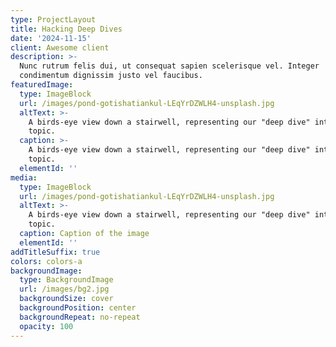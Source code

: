 ```yaml
---
type: ProjectLayout
title: Hacking Deep Dives
date: '2024-11-15'
client: Awesome client
description: >-
  Nunc rutrum felis dui, ut consequat sapien scelerisque vel. Integer
  condimentum dignissim justo vel faucibus.
featuredImage:
  type: ImageBlock
  url: /images/pond-gotishatiankul-LEqYrDZWLH4-unsplash.jpg
  altText: >-
    A birds-eye view down a stairwell, representing our "deep dive" into a
    topic.
  caption: >-
    A birds-eye view down a stairwell, representing our "deep dive" into a
    topic.
  elementId: ''
media:
  type: ImageBlock
  url: /images/pond-gotishatiankul-LEqYrDZWLH4-unsplash.jpg
  altText: >-
    A birds-eye view down a stairwell, representing our "deep dive" into a
    topic.
  caption: Caption of the image
  elementId: ''
addTitleSuffix: true
colors: colors-a
backgroundImage:
  type: BackgroundImage
  url: /images/bg2.jpg
  backgroundSize: cover
  backgroundPosition: center
  backgroundRepeat: no-repeat
  opacity: 100
---
```

